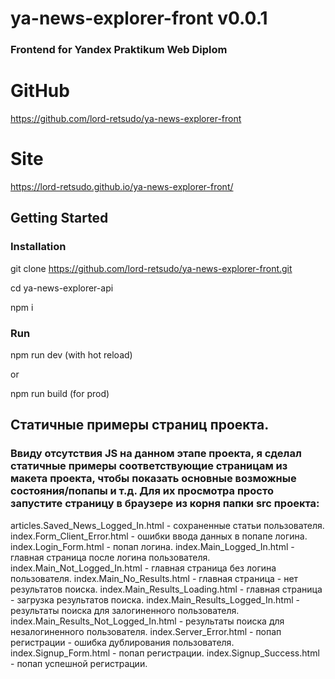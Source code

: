 # ya-news-explorer-front v0.0.1

### Frontend for Yandex Praktikum Web Diplom

# GitHub
<https://github.com/lord-retsudo/ya-news-explorer-front>

# Site  
https://lord-retsudo.github.io/ya-news-explorer-front/

## Getting Started

### Installation 

git clone https://github.com/lord-retsudo/ya-news-explorer-front.git

cd ya-news-explorer-api

npm i 

### Run

npm run dev (with hot reload)

or

npm run build (for prod)

## Статичные примеры страниц проекта.
### Ввиду отсутствия JS на данном этапе проекта, я сделал статичные примеры соответствующие страницам из макета проекта, чтобы показать основные возможные состояния/попапы и т.д. Для их просмотра просто запустите страницу в браузере из корня папки src проекта:

articles.Saved_News_Logged_In.html - сохраненные статьи пользователя.
index.Form_Client_Error.html - ошибки ввода данных в попапе логина.
index.Login_Form.html - попап логина. 
index.Main_Logged_In.html - главная страница после логина пользователя. 
index.Main_Not_Logged_In.html - главная страница без логина пользователя.
index.Main_No_Results.html - главная страница - нет результатов поиска.
index.Main_Results_Loading.html - главная страница - загрузка результатов поиска. 
index.Main_Results_Logged_In.html - результаты поиска для залогиненного пользователя. 
index.Main_Results_Not_Logged_In.html - результаты поиска для незалогиненного пользователя.
index.Server_Error.html - попап регистрации - ошибка дублирования пользователя. 
index.Signup_Form.html - попап регистрации. 
index.Signup_Success.html - попап успешной регистрации. 


